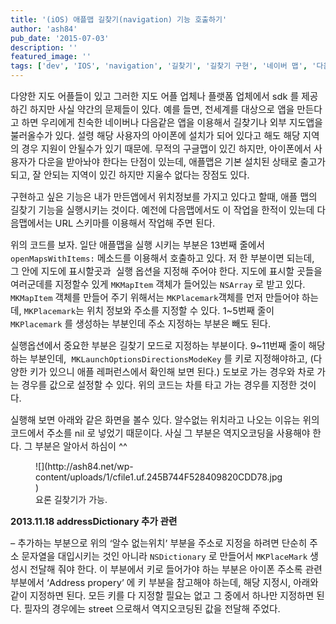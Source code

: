 ```yaml
---
title: '(iOS) 애플맵 길찾기(navigation) 기능 호출하기'
author: 'ash84'
pub_date: '2015-07-03'
description: ''
featured_image: ''
tags: ['dev', 'IOS', 'navigation', '길찾기', '길찾기 구현', '네이버 맵', '다음 맵', '애플']
---
```



<span style="font-size: 11pt;">다양한 지도 어플들이 있고 그러한 지도 어플 업체나 플랫폼 업체에서 sdk 를 제공하긴 하지만 사실 약간의 문제들이 있다. 예를 들면, 전세계를 대상으로 앱을 만든다고 하면 우리에게 친숙한 네이버나 다음같은 앱을 이용해서 길찾기나 외부 지도앱을 불러올수가 있다. 설령 해당 사용자의 아이폰에 설치가 되어 있다고 해도 해당 지역의 경우 지원이 안될수가 있기 때문에. 무적의 구글맵이 있긴 하지만, 아이폰에서 사용자가 다운을 받아놔야 한다는 단점이 있는데, 애플맵은 기본 설치된 상태로 출고가 되고, 잘 안되는 지역이 있긴 하지만 지울수 없다는 장점도 있다. </span>

<span style="font-size: 11pt;">구현하고 싶은 기능은 내가 만든앱에서 위치정보를 가지고 있다고 할때, 애플 맵의 길찾기 기능을 실행시키는 것이다. 예전에 다음맵에서도 이 작업을 한적이 있는데 다음맵에서는 URL 스키마를 이용해서 작업해 주면 된다. </span>

<script src="https://gist.github.com/AhnSeongHyun/7440757.js"></script>

<span style="font-size: 11pt;">위의 코드를 보자. 일단 애플맵을 실행 시키는 부분은 13번째 줄에서 `openMapsWithItems:` 메소드를 이용해서 호출하고 있다. 저 한 부분이면 되는데, 그 안에 지도에 표시할곳과  실행 옵션을 지정해 주어야 한다. 지도에 표시할 곳들을 여러군데를 지정할수 있게 `MKMapItem` 객체가 들어있는 `NSArray` 로 받고 있다. `MKMapItem` 객체를 만들어 주기 위해서는 `MKPlacemark`객체를 먼저 만들어야 하는데, `MKPlacemark`는 위치 정보와 주소를 지정할 수 있다. 1~5번째 줄이 `MKPlacemark` 를 생성하는 부분인데 주소 지정하는 부분은 빼도 된다. </span>

<span style="font-size: 11pt;">실행옵션에서 중요한 부분은 길찾기 모드로 지정하는 부분이다. 9~11번째 줄이 해당하는 부분인데,  `MKLaunchOptionsDirectionsModeKey` 를 키로 지정해야하고, (다양한 키가 있으니 애플 레퍼런스에서 확인해 보면 된다.) 도보로 가는 경우와 차로 가는 경우를 값으로 설정할 수 있다. 위의 코드는 차를 타고 가는 경우를 지정한 것이다. </span>

<span style="font-size: 11pt;">실행해 보면 아래와 같은 화면을 볼수 있다. 알수없는 위치라고 나오는 이유는 위의 코드에서 주소를 nil 로 넣었기 때문이다. 사실 그 부분은 역지오코딩을 사용해야 한다. 그 부분은 알아서 하심이 ^^ </span>

<span style="font-size: 11pt;">  
</span>

<figure class="wp-caption aligncenter" style="width: 400px">![](http://ash84.net/wp-content/uploads/1/cfile1.uf.245B744F528409820CDD78.jpg)<figcaption class="wp-caption-text">요론 길찾기가 가능. </figcaption></figure>

<span style="font-size: 11pt;">  
</span>

**<span style="font-size: 11pt;">2013.11.18 addressDictionary</span><span style="font-size: 11pt;"> 추가 관련</span>**

<span style="font-size: 11pt;">– 추가하는 부분으로 위의 ‘알수 없는위치’ 부분을 주소로 지정을 하려면 단순히 주소 문자열을 대입시키는 것인 아니라 `NSDictionary` 로 만들어서 `MKPlaceMark` 생성시 전달해 줘야 한다. 이 부분에서 키로 들어가야 하는 부분은 아이폰 주소록 관련 부분에서 ‘Address propery’ 에 키 부분을 참고해야 하는데, 해당 지정시, 아래와 같이 지정하면 된다. 모든 키를 다 지정할 필요는 없고 그 중에서 하나만 지정하면 된다. 필자의 경우에는 street 으로해서 역지오코딩된 값을 전달해 주었다. </span>

<script src="https://gist.github.com/AhnSeongHyun/7523451.js"></script>

 



